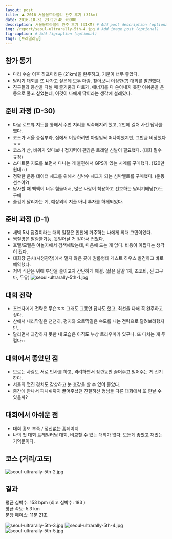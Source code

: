 ```yaml
---
layout: post
title: ⛰️ 2016 서울울트라랠리 완주 후기 (31km)
date: 2016-10-31 23:22:48 +0900
description: 서울울트라랠리 완주 후기 (31KM) # Add post description (optional)
img: /report/seoul-ultrarally-5th-4.jpg # Add image post (optional)
fig-caption: # Add figcaption (optional)
tags: [트레일러닝]
---
```

## 참가 동기

- 다리 수술 이후 하프마라톤 (21km)을 완주하고, 기분이 너무 좋았다.
- 달리기 대회를 또 나가고 싶은데 모두 마감. 찾아보니 이상한(?) 대회를 발견했다.
- 친구들과 등산을 다닐 때 즐거움과 다르게, 에너지를 다 쏟아내지 못한 아쉬움을 운동으로 풀고 싶었는데, 이것이 나에게 딱이라는 생각에 설레였다.

## 준비 과정 (D-30)

- 다음 로드뷰 지도를 통해서 주변 지리를 익숙해지려 했고, 2번에 걸쳐 사전 답사를 했다.
- 코스가 서울 중심부라, 집에서 이동하려면 아침일찍 떠나야했지만, 그만큼 비장했다ㅎㅎ
- 코스가 산, 바위가 있다보니 접지력이 괜찮은 트레일 신발이 필요했다. (대회 필수 규정)
- 스마트폰 지도를 보면서 다니는 게 불편해서 GPS가 있는 시계를 구매했다. (120만원대ㅠ)
- 정확한 운동 데이터 체크를 위해서 심박수 체크가 되는 심박벨트를 구매했다. (운동선수야?)
- 답사할 때 백팩이 너무 힘들어서, 많은 사람이 착용하고 선호하는 달리기배낭(?)도 구매
- 즐겁게 달리자는 게, 예상외의 지출 아니 투자를 하게되었다. 

## 준비 과정 (D-1)

- 새벽 5시 집결이라는 대회 일정은 인천에 거주하는 나에게 최대 고민이었다.
- 찜질방은 알람불가능, 못일어날 거 같아서 접었다.
- 호텔/모텔은 야놀자에서 검색해봤는데, 마음에 드는 게 없다. 비용이 아깝다는 생각이 컸다.
- 대회장 근처(시청광장)에서 멀지 않은 곳에 원룸형태 게스트 하우스 발견하고 바로 예약했다.
- 저녁 식단은 위에 부담을 줄이고자 간단하게 해결. (삶은 달걀 1개, 초코바, 찐 고구마, 두유)
    ![seoul-ultrarally-5th-1.jpg](/img/in-post/seoul-ultrarally-5th-1.jpg)

## 대회 전략

- 초보자에게 전략은 무슨ㅎㅎ 그래도 그동안 답사도 했고, 최선을 다해 꼭 완주하고 싶다.
- 산에서 내리막길은 천천히, 평지와 오르막길은 속도를 내는 전략으로 달려보려했지만...
- 달리면서 과감하지 못한 내 모습은 아직도 부상 트라우마가 있구나. 또 다치는 게 두렵다ㅠ

## 대회에서 좋았던 점

- 모르는 사람도 서로 인사를 하고, 격려하면서 잠깐동안 끌어주고 밀어주는 게 신기하다.
- 서울의 멋진 경치도 감상하고 눈 호강을 할 수 있어 좋았다.
- 중간에 만나서 피니쉬까지 끌어주셨던 친절하신 형님들 다른 대회에서 또 만날 수 있을까? 

## 대회에서 아쉬운 점

- 대회 홍보 부족 / 정신없는 홈페이지
- 나의 첫 대회 트레일러닝 대회, 비교할 수 있는 대회가 없다. 모든게 좋았고 재밌는 기억뿐이다.


## 코스 (거리/고도)

![seoul-ultrarally-5th-2.jpg](/img/in-post/seoul-ultrarally-5th-2.jpg)

## 결과

평균 심박수: 153 bpm (최고 심박수: 183 )  
평균 속도: 5.3 km  
분당 페이스: 11분 21초

![seoul-ultrarally-5th-3.jpg](/img/in-post/seoul-ultrarally-5th-3.jpg)
![seoul-ultrarally-5th-4.jpg](/img/in-post/seoul-ultrarally-5th-4.jpg)
![seoul-ultrarally-5th-5.jpg](/img/in-post/seoul-ultrarally-5th-5.jpg)
